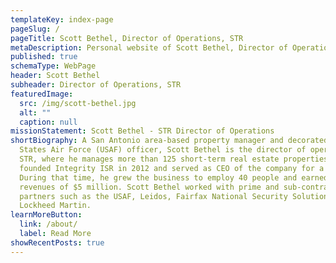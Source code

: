```yaml
---
templateKey: index-page
pageSlug: /
pageTitle: Scott Bethel, Director of Operations, STR
metaDescription: Personal website of Scott Bethel, Director of Operations, STR.
published: true
schemaType: WebPage
header: Scott Bethel
subheader: Director of Operations, STR
featuredImage:
  src: /img/scott-bethel.jpg
  alt: ""
  caption: null
missionStatement: Scott Bethel - STR Director of Operations
shortBiography: A San Antonio area-based property manager and decorated United
  States Air Force (USAF) officer, Scott Bethel is the director of operations at
  STR, where he manages more than 125 short-term real estate properties. He
  founded Integrity ISR in 2012 and served as CEO of the company for a decade.
  During that time, he grew the business to employ 40 people and earned annual
  revenues of $5 million. Scott Bethel worked with prime and sub-contract
  partners such as the USAF, Leidos, Fairfax National Security Solutions, and
  Lockheed Martin.
learnMoreButton:
  link: /about/
  label: Read More
showRecentPosts: true
---
```

